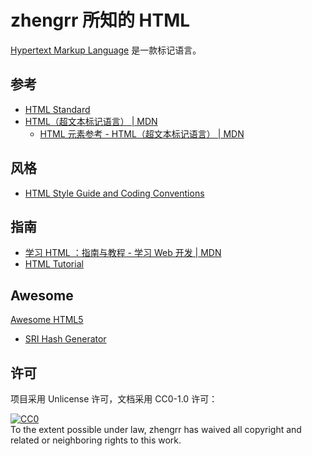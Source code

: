 # zhengrr 所知的 HTML

[Hypertext Markup Language](https://whatwg.org/) 是一款标记语言。

## 参考

*   [HTML Standard](https://whatwg-cn.github.io/html/multipage/)
*   [HTML（超文本标记语言） | MDN](https://developer.mozilla.org/docs/Web/HTML)
    *   [HTML 元素参考 - HTML（超文本标记语言） | MDN](https://developer.mozilla.org/docs/Web/HTML/Element)

## 风格

*   [HTML Style Guide and Coding Conventions](https://www.w3schools.com/htmL/html5_syntax.asp)

## 指南

*   [学习 HTML ：指南与教程 - 学习 Web 开发 | MDN](https://developer.mozilla.org/docs/learn/HTML)
*   [HTML Tutorial](https://www.w3schools.com/html/)

## Awesome

[Awesome HTML5](https://github.com/diegocard/awesome-html5)

*   [SRI Hash Generator](https://www.srihash.org)

## 许可

项目采用 Unlicense 许可，文档采用 CC0-1.0 许可：

<p xmlns:dct="https://purl.org/dc/terms/">
  <a rel="license"
     href="https://creativecommons.org/publicdomain/zero/1.0/">
    <img src="https://licensebuttons.net/p/zero/1.0/88x31.png" style="border-style: none;" alt="CC0" />
  </a>
  <br />
  To the extent possible under law,
  <span resource="[_:publisher]" rel="dct:publisher">
    <span property="dct:title">zhengrr</span></span>
  has waived all copyright and related or neighboring rights to this work.
</p>
